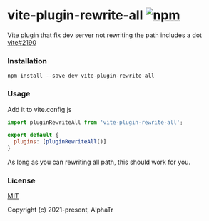 # vite-plugin-rewrite-all [![npm](https://img.shields.io/npm/v/vite-plugin-rewrite-all.svg)](https://www.npmjs.com/package/vite-plugin-rewrite-all)

Vite plugin that fix dev server not rewriting the path includes a dot [vite#2190](https://github.com/vitejs/vite/issues/2190)

### Installation

```
npm install --save-dev vite-plugin-rewrite-all
```

### Usage

Add it to vite.config.js

```js
import pluginRewriteAll from 'vite-plugin-rewrite-all';

export default {
  plugins: [pluginRewriteAll()]
}
```

As long as you can rewriting all path, this should work for you.

### License

[MIT](https://opensource.org/licenses/MIT)

Copyright (c) 2021-present, AlphaTr
